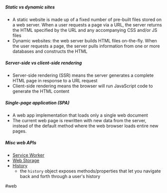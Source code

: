 ##### Static vs dynamic sites
- A static website is made up of a fixed number of pre-built files stored on a web server. When a user requests a page via a URL, the server returns the HTML specified by the URL and any accompanying CSS and/or JS files
- Dynamic websites: the web server builds HTML files on-the-fly. When the user requests a page, the server pulls information from one or more databases and constructs the HTML


##### Server-side vs client-side rendering
- Server-side rendering (SSR) means the server generates a complete HTML page in response to a URL request
- Client-side rendering means the browser will run JavaScript code to generate the HTML content


##### Single-page application (SPA)
- A web app implementation that loads only a single web document
- The current web page is rewritten with new data from the server, instead of the default method where the web browser loads entire new pages.


##### Misc web APIs
- [Service Worker](https://developer.mozilla.org/en-US/docs/Web/API/Service_Worker_API)
- [Web Storage](https://developer.mozilla.org/en-US/docs/Web/API/Web_Storage_API)
- [History](https://developer.mozilla.org/en-US/docs/Web/API/History_API)
	- the `history` object exposes methods/properties that let you navigate back and forth through a user's history

#web
